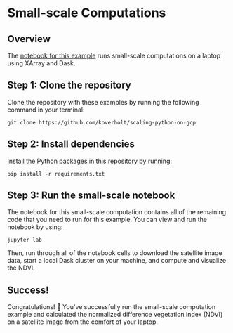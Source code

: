 # Small-scale Computations

## Overview

The
[notebook for this example](https://github.com/koverholt/scaling-python-on-gcp/blob/main/1-small-scale/satellite-imagery.ipynb)
runs small-scale computations on a laptop using XArray and Dask.

## Step 1: Clone the repository

Clone the repository with these examples by running the following command in
your terminal:

```shell
git clone https://github.com/koverholt/scaling-python-on-gcp
```

## Step 2: Install dependencies

Install the Python packages in this repository by running:

```shell
pip install -r requirements.txt
```

## Step 3: Run the small-scale notebook

The notebook for this small-scale computation contains all of the remaining code
that you need to run for this example. You can view and run the notebook by
using:

```shell
jupyter lab
```

Then, run through all of the notebook cells to download the satellite image
data, start a local Dask cluster on your machine, and compute and visualize the
NDVI.

## Success!

Congratulations! 🎉 You've successfully run the small-scale computation example
and calculated the normalized difference vegetation index (NDVI) on a satellite
image from the comfort of your laptop.
